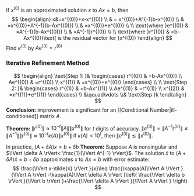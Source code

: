 If $x^{(0)}$ is an approximated solution $x$ to $Ax=b$, then 
$$
\begin{align}
x&=x^{(0)}+x-x^{(0)} \\
 & = x^{(0)}+A^{-1}b-x^{(0)} \\
 & =x^{(0)}+A^{-1}(b-Ax^{(0)}) \\
 & =x^{(0)}+e^{(0)} \\ \\
\text{where }e^{(0)} & =A^{-1}(b-Ax^{(0)}) \\
 & =A^{-1}r^{(0)} \\ \\
\text{where }r^{(0)} & =b-Ax^{(0)}\text{ is the residual vector for }x^{(0)}
\end{align}
$$
Find $e^{(0)}$ by $Ae^{(0)}=r^{(0)}$

### Iterative Refinement Method
$$
\begin{align}
\text{Step 1: }&
\begin{cases}
r^{(0)} & =b-Ax^{(0)} \\
Ae^{(0)} & =r^{(0)} \\
x^{(1)} & =x^{(0)}+e^{(0)}
\end{cases} \\ \\
\text{Step 2: }&
\begin{cases}
r^{(1)} & =b-Ax^{(1)} \\
Ae^{(1)} & =r^{(1)} \\
x^{(2)} & =x^{(1)}+e^{(1)}
\end{cases} \\
&\qquad\vdots \\&
\text{Step }k
\end{align}
$$
**Conclusion:** improvement is significant for an [[Conditional Number|ill-conditioned]] matrix $A$.

**Theorem:** $\lVert r^{(0)} \rVert\approx10^{-t}\lVert A \rVert\lVert x^{(0)} \rVert$ for $t$ digits of accuracy.
$\lVert e^{(0)} \rVert=\lVert A^{-1}r^{(0)} \rVert\leq \lVert A^{-1} \rVert\lVert r^{(0)} \rVert\approx 10^{-t}\kappa(A)\lVert x^{(0)} \rVert$ if $\kappa(A)<10^{t}$, then $\lVert e^{(0)} \rVert\lesssim \lVert x^{(0)} \rVert$.

In practice, $(A+\delta A)x=b+\delta b$ 
**Theorem:** Suppose $A$ is nonsingular and $\lVert \delta A \rVert< \frac{1}{\lVert A^{-1} \rVert}$. The solution $\tilde{x}$ to $(A+\delta A)\tilde{x}=b+\delta b$ approximates $x$ to $Ax=b$ with error estimate:
$$
\frac{\lVert x-\tilde{x} \rVert }{x}\leq \frac{\kappa(A)\lVert A \rVert }{\lVert A \rVert -\kappa(A)\lVert \delta A \rVert }\left( \frac{\lVert \delta b \rVert }{\lVert b \rVert }+\frac{\lVert \delta A \rVert }{\lVert A \rVert } \right)
$$
